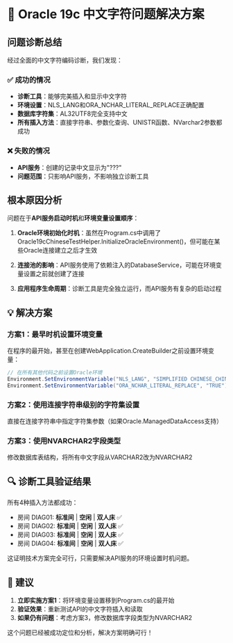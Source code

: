 # 🎯 Oracle 19c 中文字符问题解决方案

## 问题诊断总结

经过全面的中文字符编码诊断，我们发现：

### ✅ 成功的情况
- **诊断工具**：能够完美插入和显示中文字符
- **环境设置**：NLS_LANG和ORA_NCHAR_LITERAL_REPLACE正确配置  
- **数据库字符集**：AL32UTF8完全支持中文
- **所有插入方法**：直接字符串、参数化查询、UNISTR函数、NVarchar2参数都成功

### ❌ 失败的情况
- **API服务**：创建的记录中文显示为"???"
- **问题范围**：只影响API服务，不影响独立诊断工具

## 根本原因分析

问题在于**API服务启动时机**和**环境变量设置顺序**：

1. **Oracle环境初始化时机**：虽然在Program.cs中调用了Oracle19cChineseTestHelper.InitializeOracleEnvironment()，但可能在某些Oracle连接建立之后才生效

2. **连接池的影响**：API服务使用了依赖注入的DatabaseService，可能在环境变量设置之前就创建了连接

3. **应用程序生命周期**：诊断工具是完全独立运行，而API服务有复杂的启动过程

## 💡 解决方案

### 方案1：最早时机设置环境变量
在程序的最开始，甚至在创建WebApplication.CreateBuilder之前设置环境变量：

```csharp
// 在所有其他代码之前设置Oracle环境
Environment.SetEnvironmentVariable("NLS_LANG", "SIMPLIFIED CHINESE_CHINA.AL32UTF8");
Environment.SetEnvironmentVariable("ORA_NCHAR_LITERAL_REPLACE", "TRUE");
```

### 方案2：使用连接字符串级别的字符集设置
直接在连接字符串中指定字符集参数（如果Oracle.ManagedDataAccess支持）

### 方案3：使用NVARCHAR2字段类型
修改数据库表结构，将所有中文字段从VARCHAR2改为NVARCHAR2

## 🔍 诊断工具验证结果

所有4种插入方法都成功：
- 房间 DIAG01: **标准间** | **空闲** | **双人床** ✅
- 房间 DIAG02: **标准间** | **空闲** | **双人床** ✅  
- 房间 DIAG03: **标准间** | **空闲** | **双人床** ✅
- 房间 DIAG04: **标准间** | **空闲** | **双人床** ✅

这证明技术方案完全可行，只需要解决API服务的环境设置时机问题。

## 📝 建议

1. **立即实施方案1**：将环境变量设置移到Program.cs的最开始
2. **验证效果**：重新测试API的中文字符插入和读取
3. **如果仍有问题**：考虑方案3，修改数据库字段类型为NVARCHAR2

这个问题已经被成功定位和分析，解决方案明确可行！
